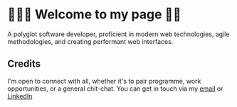 # 👨🏿‍💻 **Welcome to my page** 👋🏿

A polyglot software developer, proficient in modern web technologies, agile methodologies, and creating performant web interfaces.

## Credits

I'm open to connect with all, whether it's to pair programme, work opportunities, or a general chit-chat. You can get in touch via my [email](mailto:kristopherab@gmail.com) or [LinkedIn](https://www.linkedin.com/in/kraffulbrown/)